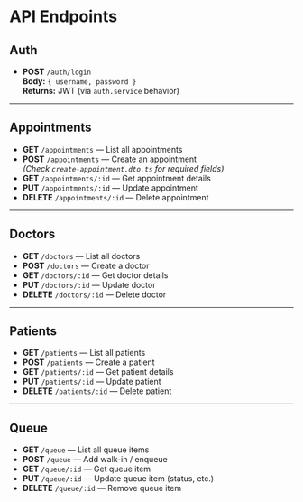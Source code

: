 # API Endpoints

## Auth

- **POST** `/auth/login`  
  **Body:** `{ username, password }`  
  **Returns:** JWT (via `auth.service` behavior)

---

## Appointments

- **GET** `/appointments` — List all appointments
- **POST** `/appointments` — Create an appointment  
  _(Check `create-appointment.dto.ts` for required fields)_
- **GET** `/appointments/:id` — Get appointment details
- **PUT** `/appointments/:id` — Update appointment
- **DELETE** `/appointments/:id` — Delete appointment

---

## Doctors

- **GET** `/doctors` — List all doctors
- **POST** `/doctors` — Create a doctor
- **GET** `/doctors/:id` — Get doctor details
- **PUT** `/doctors/:id` — Update doctor
- **DELETE** `/doctors/:id` — Delete doctor

---

## Patients

- **GET** `/patients` — List all patients
- **POST** `/patients` — Create a patient
- **GET** `/patients/:id` — Get patient details
- **PUT** `/patients/:id` — Update patient
- **DELETE** `/patients/:id` — Delete patient

---

## Queue

- **GET** `/queue` — List all queue items
- **POST** `/queue` — Add walk-in / enqueue
- **GET** `/queue/:id` — Get queue item
- **PUT** `/queue/:id` — Update queue item (status, etc.)
- **DELETE** `/queue/:id` — Remove queue item
